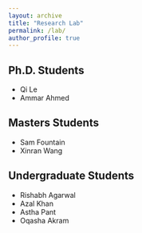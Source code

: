 ```yaml
---
layout: archive
title: "Research Lab"
permalink: /lab/
author_profile: true
---
```

<head>
<!-- Google tag (gtag.js) -->
<script async src="https://www.googletagmanager.com/gtag/js?id=G-P7NJMYKVS8"></script>
<script>
  window.dataLayer = window.dataLayer || [];
  function gtag(){dataLayer.push(arguments);}
  gtag('js', new Date());

  gtag('config', 'G-P7NJMYKVS8');
</script>  
</head>

## Ph.D. Students
* Qi Le
* Ammar Ahmed

## Masters Students
* Sam Fountain
* Xinran Wang

## Undergraduate Students
* Rishabh Agarwal 
* Azal Khan 
* Astha Pant 
* Oqasha Akram 
